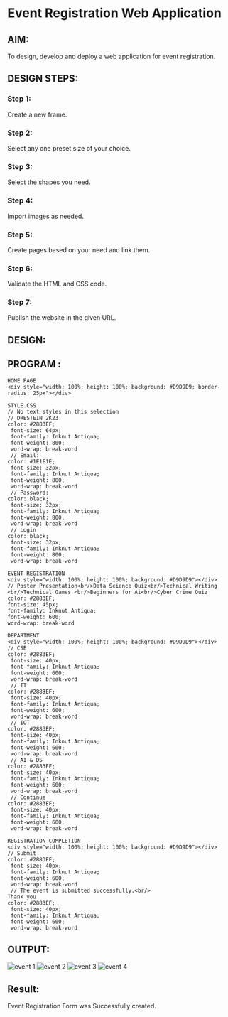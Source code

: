 # Event Registration Web Application

## AIM:
To design, develop and deploy a web application for event registration.

## DESIGN STEPS:

### Step 1:
Create a new frame.
### Step 2:
Select any one preset size of your choice.
### Step 3:
Select the shapes you need.
### Step 4:
Import images as needed.
### Step 5:
Create pages based on your need and link them.
### Step 6:

Validate the HTML and CSS code.

### Step 7:

Publish the website in the given URL.

## DESIGN:
## PROGRAM :
```
HOME PAGE
<div style="width: 100%; height: 100%; background: #D9D9D9; border-radius: 25px"></div> 

STYLE.CSS
// No text styles in this selection
// DRESTEIN 2K23
color: #2883EF;
 font-size: 64px;
 font-family: Inknut Antiqua;
 font-weight: 800;
 word-wrap: break-word
 // Email:
color: #1E1E1E;
 font-size: 32px;
 font-family: Inknut Antiqua;
 font-weight: 800;
 word-wrap: break-word
 // Password:
color: black;
 font-size: 32px;
 font-family: Inknut Antiqua;
 font-weight: 800;
 word-wrap: break-word
 // Login
color: black;
 font-size: 32px;
 font-family: Inknut Antiqua;
 font-weight: 800;
 word-wrap: break-word
```
```
EVENT REGISTRATION
<div style="width: 100%; height: 100%; background: #D9D9D9"></div>
// Poster Presentation<br/>Data Science Quiz<br/>Technical Writing <br/>Technical Games <br/>Beginners for Ai<br/>Cyber Crime Quiz
color: #2883EF;
font-size: 45px;
font-family: Inknut Antiqua;
font-weight: 600;
word-wrap: break-word
```
```
DEPARTMENT 
<div style="width: 100%; height: 100%; background: #D9D9D9"></div>
// CSE
color: #2883EF;
 font-size: 40px;
 font-family: Inknut Antiqua;
 font-weight: 600;
 word-wrap: break-word
 // IT
color: #2883EF;
 font-size: 40px;
 font-family: Inknut Antiqua;
 font-weight: 600;
 word-wrap: break-word
 // IOT
color: #2883EF;
 font-size: 40px;
 font-family: Inknut Antiqua;
 font-weight: 600;
 word-wrap: break-word
 // AI & DS
color: #2883EF;
 font-size: 40px;
 font-family: Inknut Antiqua;
 font-weight: 600;
 word-wrap: break-word
 // Continue
color: #2883EF;
 font-size: 40px;
 font-family: Inknut Antiqua;
 font-weight: 600;
 word-wrap: break-word
```
```
REGISTRATION COMPLETION
<div style="width: 100%; height: 100%; background: #D9D9D9"></div>
// Submit
color: #2883EF;
 font-size: 40px;
 font-family: Inknut Antiqua;
 font-weight: 600;
 word-wrap: break-word
 // The event is submitted successfully.<br/>                     Thank you
color: #2883EF;
 font-size: 40px;
 font-family: Inknut Antiqua;
 font-weight: 600;
 word-wrap: break-word
```
## OUTPUT:
![event 1](https://github.com/Adithyaofficial/event-registration/assets/147473295/a3fdda2e-5b4c-4598-bdbb-b4147e13799f)
![event 2](https://github.com/Adithyaofficial/event-registration/assets/147473295/35c350d0-5f73-4d1b-a515-bc5b7566c193)
![event 3](https://github.com/Adithyaofficial/event-registration/assets/147473295/1ea2a61f-34c7-48bf-80e2-d5a7b572b58e)
![event 4](https://github.com/Adithyaofficial/event-registration/assets/147473295/3d0ab48b-a56f-4726-a1e0-55781d88f1a1)

## Result:
Event Registration Form was Successfully created.
